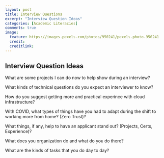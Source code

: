 ```yaml
---
layout: post
title: Interview Questions
excerpt: "Interview Question Ideas"
categories: [Academic Literacies]
comments: true
image:
  feature: https://images.pexels.com/photos/950241/pexels-photo-950241.jpeg?auto=compress&cs=tinysrgb&dpr=2&h=650&w=940
  credit: 
  creditlink: 
---
```


## Interview Question Ideas


What are some projects I can do now to help show during an interview?

What kinds of technical questions do you expect an interviewer to know?

How do you suggest getting more and practical experince with cloud infrastructure?

With COVID, what types of things have you had to adapt during the shift to working more from home? (Zero Trust)?

What things, if any, help to have an applicant stand out? (Projects, Certs, Experience)?

What does you organization do and what do you do there?

What are the kinds of tasks that you do day to day?